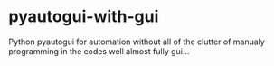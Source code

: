 # pyautogui-with-gui

Python pyautogui for automation without all of the clutter of manualy programming in the codes
well almost fully gui...

